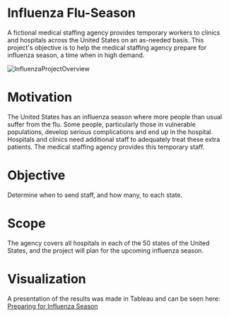 # Influenza Flu-Season
A fictional medical staffing agency provides temporary workers to clinics and hospitals across the United States on an as-needed basis. This project's objective is to help the medical staffing agency prepare for influenza season, a time when in high demand.

![InfluenzaProjectOverview](https://github.com/IoanaMRusu/Flu-Season/assets/144055123/a6a83038-996e-4eeb-9c81-8f94f6fe057a)

# Motivation
The United States has an influenza season where more people than usual suffer from the flu. Some people, particularly those in vulnerable populations, develop serious complications and end up in the hospital. Hospitals and clinics need additional staff to adequately treat these extra patients. The medical staffing agency provides this temporary staff.

# Objective
Determine when to send staff, and how many, to each state.

# Scope 
The agency covers all hospitals in each of the 50 states of the United States, and the project will plan for the upcoming influenza season.

# Visualization
A presentation of the results was made in Tableau and can be seen here: [Preparing for Influenza Season](https://public.tableau.com/app/profile/ioana.rusu2529/viz/InfluenzaSeasoninUSA__/InfluenzaSeason)
